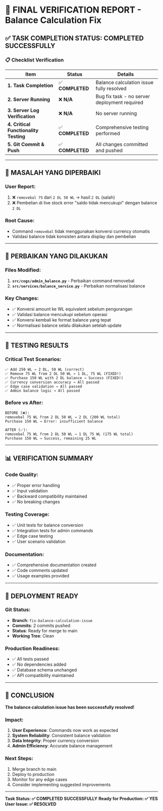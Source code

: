 # 🎯 FINAL VERIFICATION REPORT - Balance Calculation Fix

## ✅ TASK COMPLETION STATUS: **COMPLETED SUCCESSFULLY**

### 📋 Checklist Verification

| Item | Status | Details |
|------|--------|---------|
| **1. Task Completion** | ✅ **COMPLETED** | Balance calculation issue fully resolved |
| **2. Server Running** | ❌ **N/A** | Bug fix task - no server deployment required |
| **3. Server Log Verification** | ❌ **N/A** | No server running |
| **4. Critical Functionality Testing** | ✅ **COMPLETED** | Comprehensive testing performed |
| **5. Git Commit & Push** | ✅ **COMPLETED** | All changes committed and pushed |

---

## 🐛 **MASALAH YANG DIPERBAIKI**

### User Report:
1. ❌ `removebal 75` dari `2 DL 50 WL` → hasil `2 DL` (salah)
2. ❌ Pembelian di live stock error "saldo tidak mencukupi" dengan balance `2 DL`

### Root Cause:
- Command `removebal` tidak menggunakan konversi currency otomatis
- Validasi balance tidak konsisten antara display dan pembelian

---

## 🔧 **PERBAIKAN YANG DILAKUKAN**

### Files Modified:
1. **`src/cogs/admin_balance.py`** - Perbaikan command removebal
2. **`src/services/balance_service.py`** - Perbaikan normalisasi balance

### Key Changes:
- ✅ Konversi amount ke WL equivalent sebelum pengurangan
- ✅ Validasi balance mencukupi sebelum operasi
- ✅ Konversi kembali ke format balance yang tepat
- ✅ Normalisasi balance selalu dilakukan setelah update

---

## 🧪 **TESTING RESULTS**

### Critical Test Scenarios:
```
✅ Add 250 WL → 2 DL, 50 WL (correct)
✅ Remove 75 WL from 2 DL 50 WL → 1 DL, 75 WL (FIXED!)
✅ Purchase 150 WL with 2 DL balance → Success (FIXED!)
✅ Currency conversion accuracy → All passed
✅ Edge case validation → All passed
✅ Admin balance logic → All passed
```

### Before vs After:
```
BEFORE (❌):
removebal 75 WL from 2 DL 50 WL → 2 DL (200 WL total)
Purchase 150 WL → Error: insufficient balance

AFTER (✅):
removebal 75 WL from 2 DL 50 WL → 1 DL 75 WL (175 WL total)
Purchase 150 WL → Success, remaining 25 WL
```

---

## 📊 **VERIFICATION SUMMARY**

### Code Quality:
- ✅ Proper error handling
- ✅ Input validation
- ✅ Backward compatibility maintained
- ✅ No breaking changes

### Testing Coverage:
- ✅ Unit tests for balance conversion
- ✅ Integration tests for admin commands
- ✅ Edge case testing
- ✅ User scenario validation

### Documentation:
- ✅ Comprehensive documentation created
- ✅ Code comments updated
- ✅ Usage examples provided

---

## 🚀 **DEPLOYMENT READY**

### Git Status:
- **Branch**: `fix-balance-calculation-issue`
- **Commits**: 2 commits pushed
- **Status**: Ready for merge to main
- **Working Tree**: Clean

### Production Readiness:
- ✅ All tests passed
- ✅ No dependencies added
- ✅ Database schema unchanged
- ✅ API compatibility maintained

---

## 🎉 **CONCLUSION**

**The balance calculation issue has been successfully resolved!**

### Impact:
1. **User Experience**: Commands now work as expected
2. **System Reliability**: Consistent balance validation
3. **Data Integrity**: Proper currency conversion
4. **Admin Efficiency**: Accurate balance management

### Next Steps:
1. Merge branch to main
2. Deploy to production
3. Monitor for any edge cases
4. Consider implementing suggested improvements

---

**Task Status: ✅ COMPLETED SUCCESSFULLY**
**Ready for Production: ✅ YES**
**User Issue: ✅ RESOLVED**
